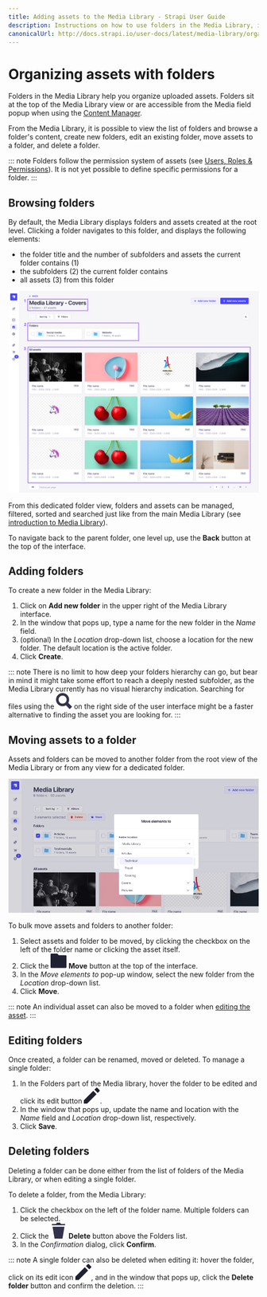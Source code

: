 ```yaml
---
title: Adding assets to the Media Library - Strapi User Guide
description: Instructions on how to use folders in the Media Library, including adding, editing, and deleting folders, and browsing their content.
canonicalUrl: http://docs.strapi.io/user-docs/latest/media-library/organizing-assets-with-folders.html
---
```


# Organizing assets with folders

Folders in the Media Library help you organize uploaded assets. Folders sit at the top of the Media Library view or are accessible from the Media field popup when using the [Content Manager](/user-docs/latest/content-manager/introduction-to-content-manager.md).

From the Media Library, it is possible to view the list of folders and browse a folder's content, create new folders, edit an existing folder, move assets to a folder, and delete a folder.

::: note
Folders follow the permission system of assets (see [Users, Roles & Permissions](/user-docs/latest/users-roles-permissions/introduction-to-users-roles-permissions.md)). It is not yet possible to define specific permissions for a folder.
:::

## Browsing folders

By default, the Media Library displays folders and assets created at the root level. Clicking a folder navigates to this folder, and displays the following elements:

- the folder title and the number of subfolders and assets the current folder contains (1)
- the subfolders (2) the current folder contains
- all assets (3) from this folder

![🏞 screenshot - Media library one folder deep, with back button and updated folder title](../assets/media-library/media-library_folder-content.png)

From this dedicated folder view, folders and assets can be managed, filtered, sorted and searched just like from the main Media Library (see [introduction to Media Library](/user-docs/latest/media-library/introduction-to-media-library.md)).

To navigate back to the parent folder, one level up, use the **Back** button at the top of the interface.

## Adding folders

To create a new folder in the Media Library:

1. Click on **Add new folder** in the upper right of the Media Library interface.
2. In the window that pops up, type a name for the new folder in the _Name_ field.
3. (optional) In the _Location_ drop-down list, choose a location for the new folder. The default location is the active folder.
4. Click **Create**.

::: note
There is no limit to how deep your folders hierarchy can go, but bear in mind it might take some effort to reach a deeply nested subfolder, as the Media Library currently has no visual hierarchy indication. Searching for files using the ![Search icon](../assets/icons/search.svg) on the right side of the user interface might be a faster alternative to finding the asset you are looking for.
:::

## Moving assets to a folder

Assets and folders can be moved to another folder from the root view of the Media Library or from any view for a dedicated folder.

![🏞 screenshot - "Move elements to" popup](../assets/media-library/media-library_move-assets.png)

To bulk move assets and folders to another folder:

1. Select assets and folder to be moved, by clicking the checkbox on the left of the folder name or clicking the asset itself.
2. Click the ![Move icon](../assets/icons/move.svg) **Move** button at the top of the interface.
3. In the _Move elements to_ pop-up window, select the new folder from the _Location_ drop-down list.
4. Click **Move**.

::: note
An individual asset can also be moved to a folder when [editing the asset](/user-docs/latest/media-library/managing-assets.md).
:::

## Editing folders

Once created, a folder can be renamed, moved or deleted. To manage a single folder:

1. In the Folders part of the Media library, hover the folder to be edited and click its edit button ![Edit icon](../assets/icons/edit.svg).
2. In the window that pops up, update the name and location with the _Name_ field and _Location_ drop-down list, respectively.
3. Click **Save**.

## Deleting folders

Deleting a folder can be done either from the list of folders of the Media Library, or when editing a single folder.

To delete a folder, from the Media Library:

1. Click the checkbox on the left of the folder name. Multiple folders can be selected.
2. Click the ![Delete icon](../assets/icons/delete.svg) **Delete** button above the Folders list.
3. In the _Confirmation_ dialog, click **Confirm**.

::: note
A single folder can also be deleted when editing it: hover the folder, click on its edit icon ![Edit icon](../assets/icons/edit.svg), and in the window that pops up, click the **Delete folder** button and confirm the deletion.
:::
